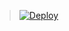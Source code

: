 > [![Deploy](https://www.herokucdn.com/deploy/button.png)](https://dashboard.heroku.com/new?template=https://github.com/lookmoon2020/20220509)
